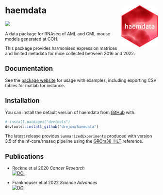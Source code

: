 
<!-- README.md is generated from README.Rmd. Please edit that file -->

# haemdata <img src='man/figures/logo.png' align="right" height="139" />
<!-- [![R-CMD-check](https://github.com/drejom/haemdata/workflows/R-CMD-check/badge.svg)](https://github.com/drejom/haemdata/actions)  -->

<!-- badges: start -->
![](https://img.shields.io/badge/code-unstable-red) <br>
<!-- badges: end -->
A data package for RNAseq of AML and CML mouse models generated at COH.

This package provides harmonised expression matrices and limited metadata for mice collected between 2016 and 2022.

## Documentation

See the [package website](http://cgt.coh.org/haemdata) for usage with examples, including exporting CSV tables for matlab for instance. 

## Installation

You can install the default version of haemdata from [GitHub](https://github.com/) with:

``` r
# install.packages("devtools")
devtools::install_github("drejom/haemdata")
```

The latest release provides `SummarizedExperiments` produced with version 3.5 of the nf-core/rnaseq pipeline using the [GRCm38_HLT](articles/genomes.html) reference. 

## Publications

* Rockne et al 2020 *Cancer Research* <br>[![DOI](https://zenodo.org/badge/DOI/10.1158/0008-5472.CAN-20-0354.svg)](https://doi.org/10.1158/0008-5472.CAN-20-0354)

* Frankhouser et al 2022 *Science Advances* <br>[![DOI](https://zenodo.org/badge/DOI/10.1126/sciadv.abj1664.svg)](https://doi.org/10.1126/sciadv.abj1664)
